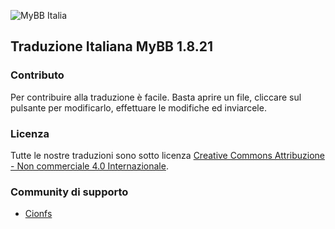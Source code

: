 ![MyBB Italia](https://i.ibb.co/nfd8YKP/logo.png "MyBB Italia")

## Traduzione Italiana MyBB 1.8.21

### Contributo

Per contribuire alla traduzione è facile. Basta aprire un file, cliccare sul pulsante per modificarlo, effettuare le modifiche ed inviarcele.

### Licenza

Tutte le nostre traduzioni sono sotto licenza [Creative Commons Attribuzione - Non commerciale 4.0 Internazionale](license.txt).

### Community di supporto

- [Cionfs](https://forum.cionfs.it/mybb-italia-vf74/)
